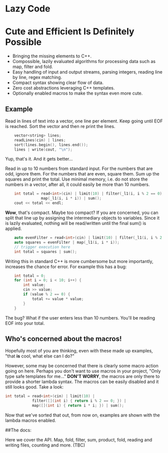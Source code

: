 # Lazy Code
# Cute and Efficient Is Definitely Possible 

* Bringing the missing elements to C++.
* Compossible, lazily evaluated algorithms for processing data such as map, filter and fold.
* Easy handling of input and output streams, parsing integers, reading line by line, regex matching.
* Compact syntax showing clear flow of data.
* Zero cost abstractions leveraging C++ templates.
* Optionally enabled  macros to make the syntax even more cute.

## Example
Read in lines of text into a vector, one line per element.  Keep going until EOF is reached.  Sort the vector and then re print the lines.

```c++
    vector<string> lines;
    readLines(cin) | lines;
    sort(lines.begin(), lines.end());
    lines | write(cout, "\n");
```

Yup, that's it.  And it gets better...

Read in up to 10 numbers from standard input.  For the numbers that are odd, ignore them.  For the numbers that are even, square them.  Sum up the squares and print the total.  Use minimal memory, i.e. do not store the numbers in a vector, after all, it could easily be more than 10 numbers.

```c++
    int total = read<int>(cin) | limit(10) | filter(_l1(i, i % 2 == 0)) |
                map(_l1(i, i * i)) | sum();
    cout << total << endl;
```

__Wow__, that's compact.  Maybe too compact? If you are concerned, you can split that line up by assigning the intermediary objects to variables.  Since it is lazily evaluated, nothing will be read/written until the final sum() is applied.

```c++
    auto evenFilter = read<int>(cin) | limit(10) | filter(_l1(i, i % 2 == 0));
    auto squares = evenFilter | map(_l1(i, i * i));
    // trigger execution here
    int total = squares | sum();
```

Writing this in standard C++ is more cumbersome but more importantly, increases the chance for error.  For example this has a bug:
```c++
    int total = 0;
    for (int i = 0; i < 10; i++) {
        int value;
        cin >> value;
        if (value % 2 == 0) {
            total += value * value;
        }
    }
```

The bug?  What if the user enters less than 10 numbers.  You'll be reading EOF into your total.


## Who's concerned about the macros!

 Hopefully most of you are thinking, even with these made up examples, "that __is__ cool, what else can I do?"  

However, some may be concerned that there is clearly some macro action going on here. Perhaps you don't want to use macros in your project, "Only type safe templates for me..."  __DON'T WORRY__, the macros are only there to provide a shorter lambda syntax.  The macros can be easily disabled and it still looks good.  Take a look:

```c++
int total = read<int>(cin) | limit(10) |
            filter([](int i) { return i % 2 == 0; }) |
            map([](int i) { return i * i; }) | sum();
```


Now that we've sorted that out, from now on, examples are shown with the lambda macros enabled.

##The docs:

Here we cover the API.  Map, fold, filter, sum, product, fold, reading and writing files, counting and more. (TBC)